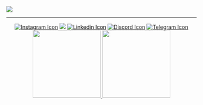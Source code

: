 <img src="https://user-images.githubusercontent.com/78177376/170729902-9b10595f-8733-4815-9708-ab214e830623.png"/>
<hr/>


<div align="center"> 
  <a href="https://www.instagram.com/vieiraicaro_/"><img src="https://img.shields.io/badge/-Instagram-%23E4405F?style=for-the-badge&logo=instagram&logoColor=white" alt="Instagram Icon"></a>
 <a href="mailto:icaro.vieira1202@gmail.com"><img src="https://img.shields.io/badge/-Gmail-%23333?style=for-the-badge&logo=gmail&logoColor=white" target="_blank"></a>
  <a href="https://www.linkedin.com/in/%C3%ADcaro-vieira-8103a4207/"><img src="https://img.shields.io/badge/-LinkedIn-%230077B5?style=for-the-badge&logo=linkedin&logoColor=white" alt="Linkedin Icon"></a>
  <a href="https://discordapp.com/users/Voibg_8ca49#5042/"><img src="https://img.shields.io/badge/Discord-7289DA?style=for-the-badge&logo=discord&logoColor=white" alt="Discord Icon"></a>
  <a href="https://t.me/IcaroVieira"><img src="https://img.shields.io/badge/Telegram-2CA5E0?style=for-the-badge&logo=telegram&logoColor=white" alt="Telegram Icon"></a>
</div>

<div align="center">
  <a href="https://github.com/Icaro-Vieira">
  <img height="180em" src="https://github-readme-stats.vercel.app/api?username=Icaro-Vieira&show_icons=true&theme=github_dark&include_all_commits=true&count_private=true&hide_border=true"/>
  <img height="180em" src="https://github-readme-stats.vercel.app/api/top-langs/?username=Icaro-Vieira&layout=compact&langs_count=5&theme=github_dark&hide_border=true"/>
</div>
